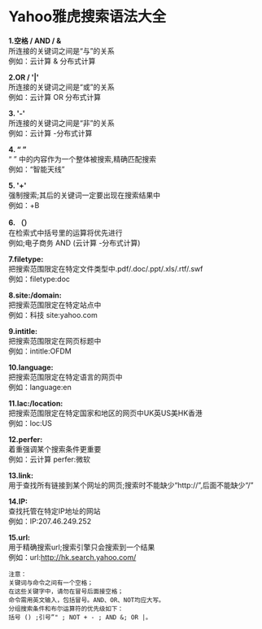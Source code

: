 # Yahoo雅虎搜索语法大全

**1.空格 / AND / &**  
所连接的关键词之间是“与”的关系  
例如：云计算 & 分布式计算  

**2.OR / '|'**  
所连接的关键词之间是“或”的关系  
例如：云计算 OR 分布式计算  

**3. '-'**  
所连接的关键词之间是“非”的关系  
例如：云计算 -分布式计算  

**4. “ ”**  
“ ” 中的内容作为一个整体被搜索,精确匹配搜索  
例如：“智能天线”  

**5. '+'**  
强制搜索;其后的关键词一定要出现在搜索结果中  
例如：+B  

**6. （）**  
在检索式中括号里的运算将优先进行  
例如;电子商务 AND  (云计算 -分布式计算)  

**7.filetype:**  
把搜索范围限定在特定文件类型中.pdf/.doc/.ppt/.xls/.rtf/.swf  
例如：filetype:doc  

**8.site:/domain:**  
把搜索范围限定在特定站点中  
例如：科技 site:yahoo.com   

**9.intitle:**  
把搜索范围限定在网页标题中  
例如：intitle:OFDM  

**10.language:**  
把搜索范围限定在特定语言的网页中  
例如：language:en  

**11.lac:/location:**  
把搜索范围限定在特定国家和地区的网页中UK英US美HK香港  
例如：loc:US  

**12.perfer:**  
着重强调某个搜索条件更重要  
例如：云计算 perfer:微软  

**13.link:**  
用于查找所有链接到某个网址的网页;搜索时不能缺少“http://”,后面不能缺少“/”  

**14.IP:**  
查找托管在特定IP地址的网站  
例如：IP:207.46.249.252  

**15.url:**  
用于精确搜索url;搜索引擎只会搜索到一个结果  
例如：url:http://hk.search.yahoo.com/  

~~~
注意：
关键词与命令之间有一个空格；
在这些关键字中，请勿在冒号后面接空格；
命令需用英文输入，包括冒号。AND、OR、NOT均应大写。
分组搜索条件和布尔运算符的优先级如下：
括号 () ;引号”" ; NOT + - ; AND &; OR |。
~~~